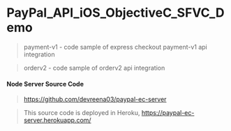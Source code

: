 # PayPal_API_iOS_ObjectiveC_SFVC_Demo

>payment-v1 - code sample of express checkout payment-v1 api integration

>orderv2 - code sample of orderv2 api integration


#### Node Server Source Code 

>https://github.com/devreena03/paypal-ec-server

>This source code is deployed in Heroku, https://paypal-ec-server.herokuapp.com/
